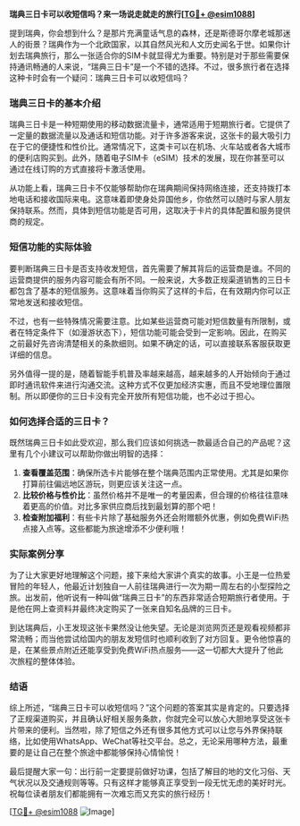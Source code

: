 **瑞典三日卡可以收短信吗？来一场说走就走的旅行[[TG💪+ @esim1088](https://t.me/s/esim1088)]**

提到瑞典，你会想到什么？是那片充满童话气息的森林，还是斯德哥尔摩老城那迷人的街景？瑞典作为一个北欧国家，以其自然风光和人文历史闻名于世。如果你计划去瑞典旅行，那么一张适合你的SIM卡就显得尤为重要。特别是对于那些需要保持通讯畅通的人来说，“瑞典三日卡”是一个不错的选择。不过，很多旅行者在选择这种卡时会有一个疑问：瑞典三日卡可以收短信吗？

### 瑞典三日卡的基本介绍

瑞典三日卡是一种短期使用的移动数据流量卡，通常适用于短期旅行者。它提供了一定量的数据流量以及通话和短信功能。对于许多游客来说，这张卡的最大吸引力在于它的便捷性和性价比。通常情况下，这类卡可以在机场、火车站或者各大城市的便利店购买到。此外，随着电子SIM卡（eSIM）技术的发展，现在你甚至可以通过在线订购的方式直接将卡激活使用。

从功能上看，瑞典三日卡不仅能够帮助你在瑞典期间保持网络连接，还支持拨打本地电话和接收国际来电。这意味着即使身处异国他乡，你依然可以随时与家人朋友保持联系。然而，具体到短信功能是否可用，这取决于卡片的具体配置和服务提供商的规定。

### 短信功能的实际体验

要判断瑞典三日卡是否支持收发短信，首先需要了解其背后的运营商是谁。不同的运营商提供的服务内容可能会有所不同。一般来说，大多数正规渠道销售的三日卡都包含了基本的短信服务。这意味着当你购买了这样的卡后，在有效期内你可以正常地发送和接收短信。

不过，也有一些特殊情况需要注意。比如某些运营商可能对短信数量有所限制，或者在特定条件下（如漫游状态下），短信功能可能会受到一定影响。因此，在购买之前最好先咨询清楚相关的条款细则。如果不确定的话，可以直接联系客服获取更详细的信息。

另外值得一提的是，随着智能手机普及率越来越高，越来越多的人开始倾向于通过即时通讯软件来进行沟通交流。这种方式不仅更加经济实惠，而且不受地理位置限制。所以即便你的三日卡没有完全开放所有短信功能，也不必过于担心。

### 如何选择合适的三日卡？

既然瑞典三日卡如此受欢迎，那么我们应该如何挑选一款最适合自己的产品呢？这里有几个小建议可以帮助你做出明智的选择：

1. **查看覆盖范围**：确保所选卡片能够在整个瑞典范围内正常使用。尤其是如果你打算前往偏远地区游玩，则更应该关注这一点。
2. **比较价格与性价比**：虽然价格并不是唯一的考量因素，但合理的价格往往意味着更高的价值。对比多家供应商后找到最划算的那个吧！
3. **检查附加福利**：有些卡片除了基础服务外还会附赠额外优惠，例如免费WiFi热点接入点等。这些都能为旅途增添不少便利哦！

### 实际案例分享

为了让大家更好地理解这个问题，接下来给大家讲个真实的故事。小王是一位热爱冒险的年轻人，他最近计划独自一人前往瑞典进行一次为期一周左右的小型探险之旅。出发前，他听说有一种叫做“瑞典三日卡”的东西非常适合短期旅行者使用。于是他在网上查资料并最终决定购买了一张来自知名品牌的三日卡。

到达瑞典后，小王发现这张卡果然没让他失望。无论是浏览网页还是观看视频都非常流畅；而当他尝试给国内的朋友发短信时也顺利收到了对方回复。更令他惊喜的是，在某些景点附近还能享受到免费WiFi热点服务——这一切都大大提升了他此次旅程的整体体验。

### 结语

综上所述，“瑞典三日卡可以收短信吗？”这个问题的答案其实是肯定的。只要选择了正规渠道购买，并且确认好相关服务条款，你就完全可以放心大胆地享受这张卡片带来的便利。当然啦，除了短信之外还有很多其他方式可以让您与外界保持联络，比如使用WhatsApp、WeChat等社交平台。总之，无论采用哪种方法，最重要的是让自己在整个旅途中都能够保持心情愉悦！

最后提醒大家一句：出行前一定要提前做好功课，包括了解目的地的文化习俗、天气状况以及交通规则等等。只有这样才能够真正享受到一段无忧无虑的美好时光。祝每位读者朋友们都能拥有一次难忘而又充实的旅行经历！

[[TG💪+ @esim1088](https://t.me/s/esim1088) ![Image](https://i.postimg.cc/4NQfJmqS/Snipaste-2025-05-13-00-14-12.png)]